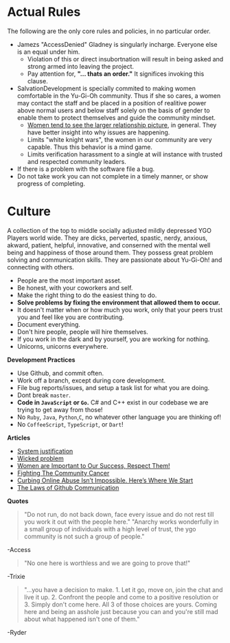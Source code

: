 Actual Rules
============

The following are the only core rules and policies, in no particular order.

- Jamezs "AccessDenied" Gladney is singularly incharge. Everyone else is an equal under him.
    - Violation of this or direct insubortnation will result in being asked and strong armed into leaving the project.
    - Pay attention for, **"... thats an order."** It significes invoking this clause.
- SalvationDevelopment is specially commited to making women comfortable in the Yu-Gi-Oh community. Thus if she so cares, a women may contact the staff and be placed in a position of realitive power above normal users and below staff solely on the basis of gender to enable them to protect themselves and guide the community mindset.
    - [Women tend to see the larger relationship picture](http://www.psychologytoday.com/blog/ironshrink/201403/why-men-feel-outmatched-during-arguments-women), in general. They have better insight into why issues are happening.
    - Limits "white knight wars", the women in our community are very capable. Thus this behavior is a mind game.
    - Limits verification harassment to a single at will instance with trusted and respected community leaders.
- If there is a problem with the software file a bug.
- Do not take work you can not complete in a timely manner, or show progress of completing.


Culture
=======

A collection of the top to middle socially adjusted mildly depressed YGO Players world wide. They are dicks, perverted, spastic, nerdy, anxious, akward, patient, helpful, innovative, and conserned with the mental well being and happiness of those around them. They possess great problem solving and communication skills. They are passionate about Yu-Gi-Oh! and connecting with others.

- People are the most important asset.
- Be honest, with your coworkers and self.
- Make the right thing to do the easiest thing to do.
- **Solve problems by fixing the environment that allowed them to occur.**
- It doesn't matter when or how much you work, only that your peers trust you and feel like you are contributing.
- Document everything.
- Don't hire people, people will hire themselves.
- If you work in the dark and by yourself, you are working for nothing.
- Unicorns, unicorns everywhere.


**Development Practices**
- Use Github, and commit often.
- Work off a branch, except during core development.
- File bug reports/issues, and setup a task list for what you are doing.
- Dont break `master`.
- **Code in `JavaScript` or `Go`.** C# and C++ exist in our codebase we are trying to get away from those!
- No `Ruby`, `Java`, `Python`,`C`, no whatever other language you are thinking of!
- No `CoffeeScript`, `TypeScript`, or `Dart`!


**Articles**
* [System justification](http://en.m.wikipedia.org/wiki/System_justification)
* [Wicked problem](http://en.wikipedia.org/wiki/Wicked_problem)
* [Women are Important to Our Success, Respect Them!](http://reviews.financesonline.com/most-popular-social-media-sites-review/)
* [Fighting The Community Cancer](https://modelviewculture.com/pieces/leaving-toxic-open-source-communities)
* [Curbing Online Abuse Isn’t Impossible. Here’s Where We Start](http://www.wired.com/2014/05/fighting-online-harassment/)
* [The Laws of Github Communication](http://ben.balter.com/2014/11/06/rules-of-communicating-at-github/)

**Quotes**
> "Do not run, do not back down, face every issue and do not rest till you work it out with the people here."
> "Anarchy works wonderfully in a small group of individuals with a high level of trust, the ygo community is not such a group of people."

-Access

> "No one here is worthless and we are going to prove that!"

-Trixie

> "...you have a decision to make. 1. Let it go, move on, join the chat and live it up. 2. Confront the people and come to a positive resolution or 3. Simply don't come here. All 3 of those choices are yours. Coming here and being an asshole just because you can and you're still mad about what happened isn't one of them."

-Ryder



